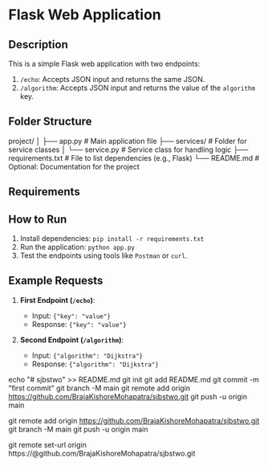 # Flask Web Application

## Description
This is a simple Flask web application with two endpoints:
1. `/echo`: Accepts JSON input and returns the same JSON.
2. `/algorithm`: Accepts JSON input and returns the value of the `algorithm` key.

## Folder Structure
project/
│
├── app.py               # Main application file
├── services/            # Folder for service classes
│   └── service.py # Service class for handling logic
├── requirements.txt     # File to list dependencies (e.g., Flask)
└── README.md            # Optional: Documentation for the project

## Requirements
## How to Run
1. Install dependencies: `pip install -r requirements.txt`
2. Run the application: `python app.py`
3. Test the endpoints using tools like `Postman` or `curl`.

## Example Requests
1. **First Endpoint (`/echo`)**:
   - Input: `{"key": "value"}`
   - Response: `{"key": "value"}`

2. **Second Endpoint (`/algorithm`)**:
   - Input: `{"algorithm": "Dijkstra"}`
   - Response: `{"algorithm": "Dijkstra"}`

echo "# sjbstwo" >> README.md
git init
git add README.md
git commit -m "first commit"
git branch -M main
git remote add origin https://github.com/BrajaKishoreMohapatra/sjbstwo.git
git push -u origin main


git remote add origin https://github.com/BrajaKishoreMohapatra/sjbstwo.git
git branch -M main
git push -u origin main

git remote set-url origin https://<token>@github.com/BrajaKishoreMohapatra/sjbstwo.git